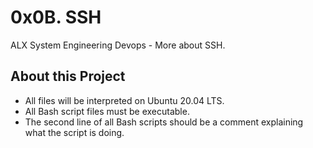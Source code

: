 # 0x0B. SSH #

ALX System Engineering Devops - More about SSH.


## About this Project

- All files will be interpreted on Ubuntu 20.04 LTS.
- All Bash script files must be executable.
- The second line of all Bash scripts should be a comment explaining what the script is doing.
